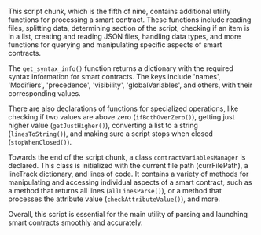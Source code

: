 This script chunk, which is the fifth of nine, contains additional utility functions for processing a smart contract. These functions include reading files, splitting data, determining section of the script, checking if an item is in a list, creating and reading JSON files, handling data types, and more functions for querying and manipulating specific aspects of smart contracts.

The `get_syntax_info()` function returns a dictionary with the required syntax information for smart contracts. The keys include 'names', 'Modifiers', 'precedence', 'visibility', 'globalVariables', and others, with their corresponding values.

There are also declarations of functions for specialized operations, like checking if two values are above zero (`ifBothOverZero()`), getting just higher value (`getJustHigher()`), converting a list to a string (`linesToString()`), and making sure a script stops when closed (`stopWhenClosed()`).

Towards the end of the script chunk, a class `contractVariablesManager` is declared. This class is initialized with the current file path (currFilePath), a lineTrack dictionary, and lines of code. It contains a variety of methods for manipulating and accessing individual aspects of a smart contract, such as a method that returns all lines (`allLinesParse()`), or a method that processes the attribute value (`checkAttributeValue()`), and more.

Overall, this script is essential for the main utility of parsing and launching smart contracts smoothly and accurately.
